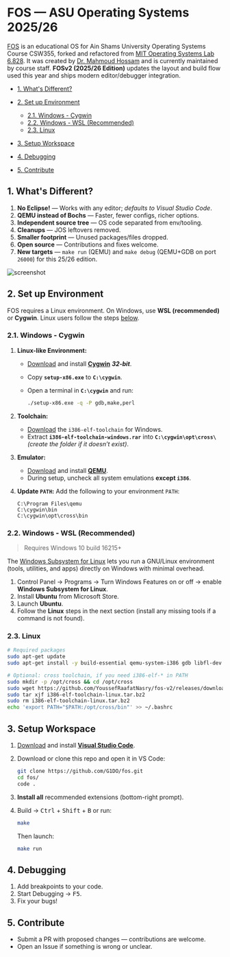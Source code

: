 # FOS — ASU Operating Systems 2025/26

[FOS][fos-v1] is an educational OS for Ain Shams University Operating Systems Course CSW355, forked and refactored from [MIT Operating Systems Lab 6.828][mit-6.828]. It was created by [Dr. Mahmoud Hossam][dr-m-h] and is currently maintained by course staff.
**FOSv2 (2025/26 Edition)** updates the layout and build flow used this year and ships modern editor/debugger integration.

[fos-v1]: https://github.com/mahossam/FOS-Ain-Shams-University-Educational-OS
[dr-m-h]: https://github.com/mahossam/
[mit-6.828]: http://ocw.mit.edu/courses/electrical-engineering-and-computer-science/6-828-operating-system-engineering-fall-2012/

<!-- TOC depthFrom:2 -->

* [1. What's Different?](#1-whats-different)
* [2. Set up Environment](#2-set-up-environment)

  * [2.1. Windows - Cygwin](#21-windows---cygwin)
  * [2.2. Windows - WSL (Recommended)](#22-windows---wsl-recommended)
  * [2.3. Linux](#23-linux)
* [3. Setup Workspace](#3-setup-workspace)
* [4. Debugging](#4-debugging)
* [5. Contribute](#5-contribute)

<!-- /TOC -->

## 1. What's Different?

1. **No Eclipse!** — Works with any editor; *defaults to Visual Studio Code*.
2. **QEMU instead of Bochs** — Faster, fewer configs, richer options.
3. **Independent source tree** — OS code separated from env/tooling.
4. **Cleanups** — JOS leftovers removed.
5. **Smaller footprint** — Unused packages/files dropped.
6. **Open source** — Contributions and fixes welcome.
7. **New targets** — `make run` (QEMU) and `make debug` (QEMU+GDB on port `26000`) for this 25/26 edition.

![screenshot](https://user-images.githubusercontent.com/41103290/75132023-0e3f9d80-56de-11ea-9daf-e578bdcdd750.png)

## 2. Set up Environment

FOS requires a Linux environment. On Windows, use **WSL (recommended)** or **Cygwin**. Linux users follow the steps [below](#23-linux).

### 2.1. Windows - Cygwin

1. **Linux-like Environment:**

   * [Download][dl-cygwin-32] and install [**Cygwin**][cygwin] ***32-bit***.
   * Copy **`setup-x86.exe`** to **`C:\cygwin`**.
   * Open a terminal in **`C:\cygwin`** and run:

     ```cmd
     ./setup-x86.exe -q -P gdb,make,perl
     ```

2. **Toolchain:**

   * [Download][dl-toolchain] the `i386-elf-toolchain` for Windows.
   * Extract **`i386-elf-toolchain-windows.rar`** into **`C:\cygwin\opt\cross\`** *(create the folder if it doesn’t exist)*.

3. **Emulator:**

   * [Download][dl-qemu] and install [**QEMU**][qemu].
   * During setup, uncheck all system emulations **except `i386`**.

4. **Update `PATH`:**
   Add the following to your environment `PATH`:

   ```path
   C:\Program Files\qemu
   C:\cygwin\bin
   C:\cygwin\opt\cross\bin
   ```

[cygwin]: https://cygwin.com/
[dl-cygwin-32]: https://cygwin.com/install.html
[dl-toolchain]: https://github.com/YoussefRaafatNasry/fos-v2/releases/tag/toolchain
[qemu]: https://www.qemu.org/
[dl-qemu]: https://qemu.weilnetz.de/w64/2020/

### 2.2. Windows - WSL (Recommended)

> Requires Windows 10 build 16215+

The [Windows Subsystem for Linux][wsl] lets you run a GNU/Linux environment (tools, utilities, and apps) directly on Windows with minimal overhead.

1. Control Panel → Programs → Turn Windows Features on or off → enable **Windows Subsystem for Linux**.
2. Install **Ubuntu** from Microsoft Store.
3. Launch **Ubuntu**.
4. Follow the **Linux** steps in the next section (install any missing tools if a command is not found).

[wsl]: https://docs.microsoft.com/en-us/windows/wsl/about

### 2.3. Linux

```bash
# Required packages
sudo apt-get update
sudo apt-get install -y build-essential qemu-system-i386 gdb libfl-dev

# Optional: cross toolchain, if you need i386-elf-* in PATH
sudo mkdir -p /opt/cross && cd /opt/cross
sudo wget https://github.com/YoussefRaafatNasry/fos-v2/releases/download/toolchain/i386-elf-toolchain-linux.tar.bz2
sudo tar xjf i386-elf-toolchain-linux.tar.bz2
sudo rm i386-elf-toolchain-linux.tar.bz2
echo 'export PATH="$PATH:/opt/cross/bin"' >> ~/.bashrc
```

## 3. Setup Workspace

1. [Download][dl-vscode] and install [**Visual Studio Code**][vscode].
2. Download or clone this repo and open it in VS Code:

   ```bash
   git clone https://github.com/G1DO/fos.git
   cd fos/
   code .
   ```
3. **Install all** recommended extensions (bottom-right prompt).
4. Build → <kbd>Ctrl</kbd> + <kbd>Shift</kbd> + <kbd>B</kbd> or run:

   ```bash
   make
   ```

   Then launch:

   ```bash
   make run
   ```

[vscode]: https://code.visualstudio.com/
[dl-vscode]: https://code.visualstudio.com/

## 4. Debugging

1. Add breakpoints to your code.
2. Start Debugging → <kbd>F5</kbd>.
3. Fix your bugs!

## 5. Contribute

* Submit a PR with proposed changes — contributions are welcome.
* Open an Issue if something is wrong or unclear.
